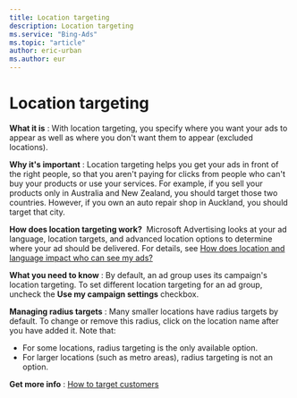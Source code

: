 ```yaml
---
title: Location targeting
description: Location targeting
ms.service: "Bing-Ads"
ms.topic: "article"
author: eric-urban
ms.author: eur
---
```


# Location targeting

**What it is** : With location targeting, you specify where you want your ads to appear as well as where you don't want them to appear (excluded locations).

**Why it's important** : Location targeting helps you get your ads in front of the right people, so that you aren't paying for clicks from people who can't buy your products or use your services. For example, if you sell your products only in Australia and New Zealand, you should target those two countries. However, if you own an auto repair shop in Auckland, you should target that city.

**How does location targeting work?** &nbsp;Microsoft Advertising looks at your ad language, location targets, and advanced location options to determine where your ad should be delivered. For details, see  [How does location and language impact who can see my ads?](../hlp_BA_CONC_LocTargetAndLang.md)

**What you need to know** : By default, an ad group uses its campaign's location targeting. To set different location targeting for an ad group, uncheck the **Use my campaign settings** checkbox.

**Managing radius targets** : Many smaller locations have radius targets by default. To change or remove this radius, click on the location name after you have added it. Note that:
- For some locations, radius targeting is the only available option.
- For larger locations (such as metro areas), radius targeting is not an option.

**Get more info** : [How to target customers](../hlp_BA_PROC_TargetingAgeGender.md)


